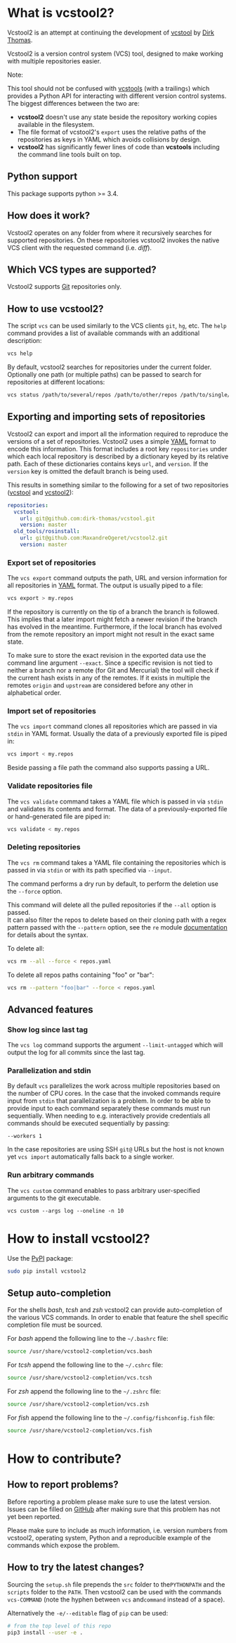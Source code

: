 # What is vcstool2?

Vcstool2 is an attempt at continuing the development of [vcstool](https://github.com/dirk-thomas/vcstool)
by [Dirk Thomas](https://github.com/dirk-thomas).

Vcstool2 is a version control system (VCS) tool, designed to make working
with multiple repositories easier.

Note:

This tool should not be confused with [vcstools](https://github.com/vcstools/vcstools/) (with a trailing`s`) which
provides a Python API for interacting with different version control systems. The biggest differences between the two
are:

- **vcstool2** doesn't use any state beside the repository working copies available in the filesystem.
- The file format of vcstool2's `export` uses the relative paths of the repositories as keys in YAML which avoids
  collisions by design.
- **vcstool2** has significantly fewer lines of code than **vcstools** including the command line tools built on top.

## Python support

This package supports python >= 3.4.

## How does it work?

Vcstool2 operates on any folder from where it recursively searches for supported repositories. On these repositories
vcstool2 invokes the native VCS client with the requested command (i.e. *diff*).

## Which VCS types are supported?

Vcstool2 supports [Git](http://git-scm.com) repositories only.

## How to use vcstool2?

The script `vcs` can be used similarly to the VCS clients `git`, `hg`, etc. The `help` command provides a list of
available commands with an additional description:

```bash
vcs help
```

By default, vcstool2 searches for repositories under the current folder. Optionally one path (or multiple paths) can be
passed to search for repositories at different locations:

```bash
vcs status /path/to/several/repos /path/to/other/repos /path/to/single/repo
```

## Exporting and importing sets of repositories

Vcstool2 can export and import all the information required to reproduce the versions of a set of repositories. Vcstool2
uses a simple [YAML](http://www.yaml.org/) format to encode this information. This format includes a root
key `repositories` under which each local repository is described by a dictionary keyed by its relative path. Each of
these dictionaries contains keys `url`, and `version`. If the `version` key is omitted the default branch is
being used.

This results in something similar to the following for a set of two repositories
([vcstool](https://github.com/dirk-thomas/vcstool) and
[vcstool2](https://github.com/MaxandreOgeret/vcstool2)):

``` yaml
repositories:
  vcstool:
    url: git@github.com:dirk-thomas/vcstool.git
    version: master
  old_tools/rosinstall:
    url: git@github.com:MaxandreOgeret/vcstool2.git
    version: master
```

### Export set of repositories

The `vcs export` command outputs the path, URL and version
information for all repositories in [YAML](http://www.yaml.org/) format.
The output is usually piped to a file:

```bash
vcs export > my.repos
```

If the repository is currently on the tip of a branch the branch is followed. This implies that a later import might
fetch a newer revision if the branch has evolved in the meantime. Furthermore, if the local branch has evolved from the
remote repository an import might not result in the exact same state.

To make sure to store the exact revision in the exported data use the command line argument `--exact`. Since a specific
revision is not tied to neither a branch nor a remote (for Git and Mercurial) the tool will check if the current hash
exists in any of the remotes. If it exists in multiple the remotes `origin` and `upstream` are considered before any
other in alphabetical order.

### Import set of repositories

The `vcs import` command clones all repositories which are passed in via `stdin` in YAML format. Usually the data of a
previously exported file is piped in:

```bash
vcs import < my.repos
```

Beside passing a file path the command also supports passing a URL.

### Validate repositories file

The `vcs validate` command takes a YAML file which is passed in via `stdin` and validates its contents and format. The
data of a previously-exported file or hand-generated file are piped in:

```bash
vcs validate < my.repos
```

### Deleting repositories

The `vcs rm` command takes a YAML file containing the repositories which is passed in via `stdin` or with its path
specified via `--input`.

The command performs a dry run by default, to perform the deletion use the `--force` option.

This command will delete all the pulled repositories if the `--all` option is passed.  
It can also filter the repos to delete based on their cloning path with a regex pattern passed with the `--pattern` 
option, see the `re` module [documentation](https://docs.python.org/3/library/re.html#regular-expression-syntax) 
for details about the syntax.

To delete all:

```bash
vcs rm --all --force < repos.yaml
```

To delete all repos paths containing "foo" or "bar":

```bash
vcs rm --pattern "foo|bar" --force < repos.yaml
```

## Advanced features

### Show log since last tag

The `vcs log` command supports the argument `--limit-untagged` which will output the log for all commits since the last
tag.

### Parallelization and stdin

By default `vcs` parallelizes the work across multiple repositories based on the number of CPU cores. In the case that
the invoked commands require input from `stdin` that parallelization is a problem. In order to be able to provide input
to each command separately these commands must run sequentially. When needing to e.g. interactively provide credentials
all commands should be executed sequentially by passing:

```
--workers 1
```

In the case repositories are using SSH `git@` URLs but the host is not known yet `vcs import` automatically falls back
to a single worker.

### Run arbitrary commands

The `vcs custom` command enables to pass arbitrary user-specified arguments to the git executable.

```
vcs custom --args log --oneline -n 10
```


# How to install vcstool2?

Use the [PyPI](http://pypi.python.org) package:

```bash
sudo pip install vcstool2
```

## Setup auto-completion

For the shells *bash*, *tcsh* and *zsh* vcstool2 can provide auto-completion of the various VCS commands. In order to
enable that feature the shell specific completion file must be sourced.

For *bash* append the following line to the `~/.bashrc` file:

```bash
source /usr/share/vcstool2-completion/vcs.bash
```

For *tcsh* append the following line to the `~/.cshrc` file:

```bash
source /usr/share/vcstool2-completion/vcs.tcsh
```

For *zsh* append the following line to the `~/.zshrc` file:

```bash
source /usr/share/vcstool2-completion/vcs.zsh
```

For *fish* append the following line to the `~/.config/fishconfig.fish` file:

```bash
source /usr/share/vcstool2-completion/vcs.fish
```

# How to contribute?

## How to report problems?

Before reporting a problem please make sure to use the latest version. Issues can be filled
on [GitHub](https://github.com/MaxandreOgeret/vcstool2/issues) after making sure that this problem has not yet been
reported.

Please make sure to include as much information, i.e. version numbers from vcstool2, operating system, Python and a
reproducible example of the commands which expose the problem.

## How to try the latest changes?

Sourcing the `setup.sh` file prepends the `src` folder to the`PYTHONPATH` and the `scripts` folder to the `PATH`. Then
vcstool2 can be used with the commands `vcs-COMMAND` (note the hyphen between `vcs` and`command` instead of a space).

Alternatively the `-e/--editable` flag of `pip` can be used:

```bash
# from the top level of this repo
pip3 install --user -e .
```
